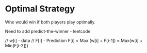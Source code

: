 # Optimal Strategy

Who would win if both players play optimally.

Need to add predict-the-winner - leetcode

// w[i] - data 
// F[i] - Prediction
F[i] = Max (w[i] + F[i-1]) = Max(w[i] + Min(F[i-2]))

